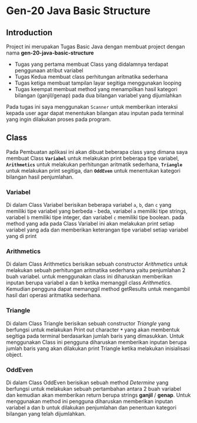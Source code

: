 
#  Gen-20 Java Basic Structure

## Introduction

Project ini merupakan Tugas Basic Java dengan membuat project dengan nama **gen-20-java-basic-structure**

- Tugas yang pertama membuat Class yang didalamnya terdapat penggunaan atribut variabel
- Tugas Kedua membuat class perhitungan aritmatika sederhana
- Tugas ketiga membuat tampilan layar segitiga menggunakan looping
- Tugas keempat membuat method yang menampilkan hasil kategori bilangan (ganjil/genap) pada dua bilangan variabel yang dijumlahkan

Pada tugas ini saya menggunakan `Scanner` untuk memberikan interaksi kepada user agar dapat menentukan bilangan atau inputan pada terminal yang ingin dilakukan proses pada program.

## Class

Pada Pembuatan aplikasi ini akan dibuat beberapa class yang dimana saya membuat Class  **`Variabel`** untuk melakukan print beberapa tipe variabel, **`Arithmetics`** untuk melakukan perhitungan aritmatik sederhana, **`Triangle`** untuk melakukan print segitiga, dan **`OddEven`** untuk menentukan kategori bilangan hasil penjumlahan.

### Variabel

Di dalam Class Variabel berisikan beberapa variabel `a`, `b`, dan `c` yang memiliki tipe variabel yang berbeda - beda, variabel `a` memiliki tipe strings, variabel `b` memiliki tipe integer, dan variabel `c` memiliki tipe boolean. pada method yang ada pada Class Variabel ini akan melakukan print setiap variabel yang ada dan memberikan keterangan tipe variabel setiap variabel yang di print

### Arithmetics
Di dalam Class Arithmetics berisikan sebuah constructor *Arithmetics* untuk melakukan sebuah perhitungan aritmatika sederhana yaitu penjumlahan 2 buah variabel. untuk menggunakan class ini diharuskan memberikan inputan berupa variabel a dan b ketika memanggil class *Arithmetics*. Kemudian pengguna dapat memanggil method getResults untuk mengambil hasil dari operasi aritmatika sederhana.

### Triangle
Di dalam Class Triangle berisikan sebuah constructor *Triangle* yang berfungsi untuk melakukan Print out character **`*`** yang akan membentuk segitiga pada terminal berdasarkan jumlah baris yang dimasukkan. Untuk menggunakan Class ini pengguna diharuskan memberikan inputan berupa jumlah baris yang akan dilakukan print Triangle ketika melakukan inisialisasi object.

### OddEven
Di dalam Class OddEven berisikan sebuah method *Determine* yang berfungsi untuk melakukan sebuah pertambahan antara 2 buah variabel dan kemudian akan memberikan return berupa strings **ganjil** / **genap**. Untuk menggunakan method ini pengguna diharuskan memberikan inputan variabel a dan b untuk dilakukan penjumlahan dan penentuan kategori bilangan yang telah dijumlahkan.